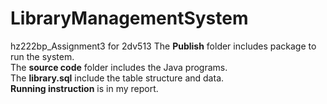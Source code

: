 # LibraryManagementSystem
hz222bp_Assignment3 for 2dv513
The **Publish** folder includes package to run the system.  
The **source code** folder includes the Java programs.    
The **library.sql** include the table structure and data.  
**Running instruction** is in my report.
